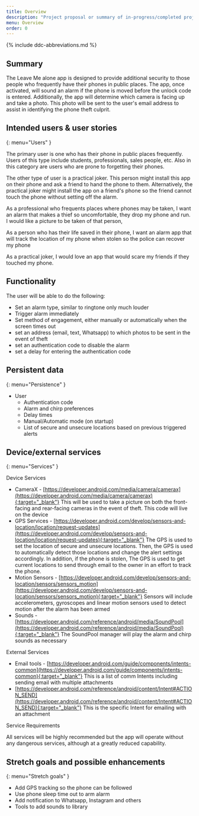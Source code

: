 ```yaml
---
title: Overview
description: "Project proposal or summary of in-progress/completed project."
menu: Overview
order: 0
---
```


{% include ddc-abbreviations.md %}

## Summary

The Leave Me alone app is designed to provide additional security to those people who frequently 
have their phones in public places. The app, once activated, will sound an alarm if the phone is 
moved before the unlock code is entered.  Additionally, the app will determine which camera is 
facing up and take a photo.  This photo will be sent to the user's email address to assist in 
identifying the phone theft culprit.

## Intended users & user stories
{: menu="Users" }

The primary user is one who has their phone in public places frequently.  Users of this type include 
students, professionals, sales people, etc.  Also in this category are users who are prone to 
forgetting their phones.

The other type of user is a practical joker.  This person might install this app on their phone and
ask a friend to hand the phone to them.  Alternatively, the practical joker might install the app
on a friend's phone so the friend cannot touch the phone without setting off the alarm.

As a professional who frequents places where phones may be taken, I want an alarm that makes a thief so uncomfortable, they drop my phone and run.  I would like a picture to be taken of that person,

As a person who has their life saved in their phone, I want an alarm app that will track the location of my phone when stolen so the police can recover my phone

As a practical joker, I would love an app that would scare my friends if they touched my phone.

## Functionality

The user will be able to do the following:
  * Set an alarm type, similar to ringtone only much louder
  * Trigger alarm immediately
  * Set method of engagement, either manually or automatically when the screen times out
  * set an address (email, text, Whatsapp) to which photos to be sent in the event of theft
  * set an authentication code to disable the alarm
  * set a delay for entering the authentication code

## Persistent data
{: menu="Persistence" }

* User
    * Authentication code
    * Alarm and chirp preferences
    * Delay times
    * Manual/Automatic mode (on startup)
    * List of secure and unsecure locations based on previous triggered alerts
    
## Device/external services
{: menu="Services" }

Device Services

  * CameraX - [https://developer.android.com/media/camera/camerax](https://developer.android.com/media/camera/camerax){:target="_blank"} This will be used to take a picture on both the front-facing and rear-facing cameras in the event of theft. This code will live on the device
  * GPS Services - [https://developer.android.com/develop/sensors-and-location/location/request-updates](https://developer.android.com/develop/sensors-and-location/location/request-updates){:target="_blank"} The GPS is used to set the location of secure and unsecure locations.  Then, the GPS is used to automatically detect those locations and change the alert settings accordingly.  In addition, if the phone is stolen, The GPS is used to get current locations to send through email to the owner in an effort to track the phone.  
  * Motion Sensors - [https://developer.android.com/develop/sensors-and-location/sensors/sensors_motion](https://developer.android.com/develop/sensors-and-location/sensors/sensors_motion){:target="_blank"} Sensors will include accelerometers, gyroscopes and linear motion sensors used to detect motion after the alarm has been armed
  * Sounds - [https://developer.android.com/reference/android/media/SoundPool](https://developer.android.com/reference/android/media/SoundPool){:target="_blank"} The SoundPool manager will play the alarm and chirp sounds as necessary

External Services

  * Email tools - [https://developer.android.com/guide/components/intents-common](https://developer.android.com/guide/components/intents-common){:target="_blank"} This is a list of comm Intents including sending email with multiple attachments
  * [https://developer.android.com/reference/android/content/Intent#ACTION_SEND](https://developer.android.com/reference/android/content/Intent#ACTION_SEND){:target="_blank"} This is the specific Intent for emailing with an attachment

Service Requirements

All services will be highly recommended but the app will operate without any dangerous services, 
although at a greatly reduced capability.

## Stretch goals and possible enhancements 
{: menu="Stretch goals" }

  * Add GPS tracking so the phone can be followed
  * Use phone sleep time out to arm alarm
  * Add notification to Whatsapp, Instagram and others
  * Tools to add sounds to library


